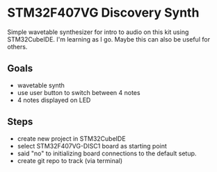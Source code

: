 # STM32F407VG Discovery Synth

Simple wavetable synthesizer for intro to audio on this kit using STM32CubeIDE.
I'm learning as I go.  Maybe this can also be useful for others.

## Goals

- wavetable synth
- use user button to switch between 4 notes
- 4 notes displayed on LED  

## Steps

- create new project in STM32CubeIDE
- select STM32F407VG-DISC1 board as starting point
- said "no" to initializing board connections to the default setup.
- create git repo to track (via terminal)